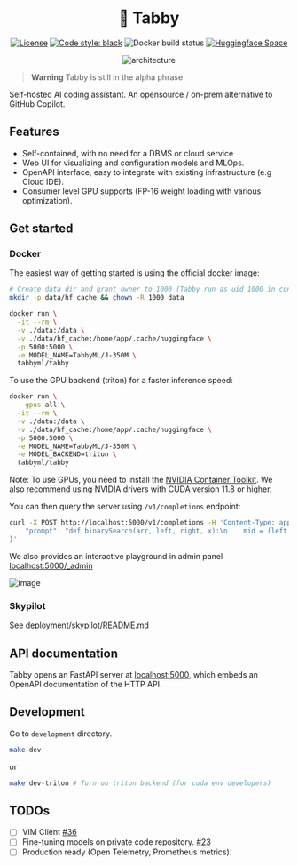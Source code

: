 <div align="center">

# 🐾 Tabby

[![License](https://img.shields.io/badge/License-Apache_2.0-blue.svg)](https://opensource.org/licenses/Apache-2.0)
[![Code style: black](https://img.shields.io/badge/code%20style-black-000000.svg)](https://github.com/psf/black)
![Docker build status](https://img.shields.io/github/actions/workflow/status/TabbyML/tabby/docker.yml?label=docker%20image%20build)
<a href="https://huggingface.co/spaces/TabbyML/tabby" target="_blank">![Huggingface Space](https://img.shields.io/badge/%F0%9F%A4%97%20Hugging%20Face-spaces-blue)</a>

![architecture](https://user-images.githubusercontent.com/388154/229353706-230d70e1-7d09-48e2-a884-4da768bccf6f.png)

</div>

> **Warning**
> Tabby is still in the alpha phrase

Self-hosted AI coding assistant. An opensource / on-prem alternative to GitHub Copilot.

## Features

* Self-contained, with no need for a DBMS or cloud service
* Web UI for visualizing and configuration models and MLOps.
* OpenAPI interface, easy to integrate with existing infrastructure (e.g Cloud IDE).
* Consumer level GPU supports (FP-16 weight loading with various optimization).

## Get started

### Docker

The easiest way of getting started is using the official docker image:
```bash
# Create data dir and grant owner to 1000 (Tabby run as uid 1000 in container)
mkdir -p data/hf_cache && chown -R 1000 data

docker run \
  -it --rm \
  -v ./data:/data \
  -v ./data/hf_cache:/home/app/.cache/huggingface \
  -p 5000:5000 \
  -e MODEL_NAME=TabbyML/J-350M \
  tabbyml/tabby
```

To use the GPU backend (triton) for a faster inference speed:
```bash
docker run \
  --gpus all \
  -it --rm \
  -v ./data:/data \
  -v ./data/hf_cache:/home/app/.cache/huggingface \
  -p 5000:5000 \
  -e MODEL_NAME=TabbyML/J-350M \
  -e MODEL_BACKEND=triton \
  tabbyml/tabby
```
Note: To use GPUs, you need to install the [NVIDIA Container Toolkit](https://docs.nvidia.com/datacenter/cloud-native/container-toolkit/install-guide.html). We also recommend using NVIDIA drivers with CUDA version 11.8 or higher.

You can then query the server using `/v1/completions` endpoint:
```bash
curl -X POST http://localhost:5000/v1/completions -H 'Content-Type: application/json' --data '{
    "prompt": "def binarySearch(arr, left, right, x):\n    mid = (left +"
}'
```

We also provides an interactive playground in admin panel [localhost:5000/_admin](http://localhost:5000/_admin)

![image](https://user-images.githubusercontent.com/388154/227792390-ec19e9b9-ebbb-4a94-99ca-8a142ffb5e46.png)

### Skypilot
See [deployment/skypilot/README.md](./deployment/skypilot/README.md)

## API documentation

Tabby opens an FastAPI server at [localhost:5000](https://localhost:5000), which embeds an OpenAPI documentation of the HTTP API.

## Development

Go to `development` directory.
```bash
make dev
```
or
```bash
make dev-triton # Turn on triton backend (for cuda env developers)
```

## TODOs

* [ ] VIM Client [#36](https://github.com/TabbyML/tabby/issues/36)
* [ ] Fine-tuning models on private code repository. [#23](https://github.com/TabbyML/tabby/issues/23)
* [ ] Production ready (Open Telemetry, Prometheus metrics).
